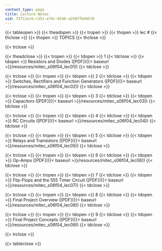 ```yaml
---
content_type: page
title: Lecture Notes
uid: f2f11ec6-c351-e7dc-8546-a258ffbd4570
---
```


{{< tableopen >}}
{{< theadopen >}}
{{< tropen >}}
{{< thopen >}}
lec #
{{< thclose >}}
{{< thopen >}}
TOPICS
{{< thclose >}}

{{< trclose >}}

{{< theadclose >}}
{{< tropen >}}
{{< tdopen >}}
1
{{< tdclose >}}
{{< tdopen >}}
Resistors and Diodes ([PDF]({{< baseurl >}}/resources/mitec_s06f04_lec01))
{{< tdclose >}}

{{< trclose >}}
{{< tropen >}}
{{< tdopen >}}
2
{{< tdclose >}}
{{< tdopen >}}
Switches, Rectifiers and Function Generators ([PDF]({{< baseurl >}}/resources/mitec_s06f04_lec02))
{{< tdclose >}}

{{< trclose >}}
{{< tropen >}}
{{< tdopen >}}
3
{{< tdclose >}}
{{< tdopen >}}
Capacitors ([PDF]({{< baseurl >}}/resources/mitec_s06f04_lec03))
{{< tdclose >}}

{{< trclose >}}
{{< tropen >}}
{{< tdopen >}}
4
{{< tdclose >}}
{{< tdopen >}}
RC Circuits ([PDF]({{< baseurl >}}/resources/mitec_s06f04_lec04))
{{< tdclose >}}

{{< trclose >}}
{{< tropen >}}
{{< tdopen >}}
5
{{< tdclose >}}
{{< tdopen >}}
Relays and Transistors ([PDF]({{< baseurl >}}/resources/mitec_s06f04_lec05))
{{< tdclose >}}

{{< trclose >}}
{{< tropen >}}
{{< tdopen >}}
6
{{< tdclose >}}
{{< tdopen >}}
Op-Amps ([PDF]({{< baseurl >}}/resources/mitec_s06f04_lec06))
{{< tdclose >}}

{{< trclose >}}
{{< tropen >}}
{{< tdopen >}}
7
{{< tdclose >}}
{{< tdopen >}}
Flip-Flops and the 555 Timer Circuit ([PDF]({{< baseurl >}}/resources/mitec_s06f04_lec07))
{{< tdclose >}}

{{< trclose >}}
{{< tropen >}}
{{< tdopen >}}
8
{{< tdclose >}}
{{< tdopen >}}
Final Project Overview ([PDF]({{< baseurl >}}/resources/mitec_s06f04_lec08))
{{< tdclose >}}

{{< trclose >}}
{{< tropen >}}
{{< tdopen >}}
9
{{< tdclose >}}
{{< tdopen >}}
Final Project Concepts ([PDF]({{< baseurl >}}/resources/mitec_s06f04_lec09))
{{< tdclose >}}

{{< trclose >}}

{{< tableclose >}}